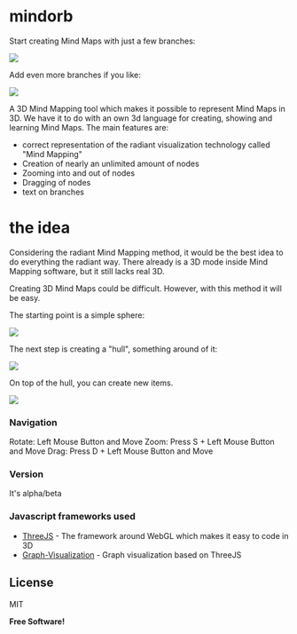 # mindorb

Start creating Mind Maps with just a few branches:

<img src="http://www.portostar.com/mindorb_few_branches.png" />

Add even more branches if you like:

<img src="http://www.portostar.com/mindorb.png" />

A 3D Mind Mapping tool which makes it possible to represent Mind Maps in 3D. We have it to do with an own 3d language for creating, showing and learning Mind Maps. The main features are:

  - correct representation of the radiant visualization technology called "Mind Mapping"
  - Creation of nearly an unlimited amount of nodes
  - Zooming into and out of nodes
  - Dragging of nodes
  - text on branches

# the idea

Considering the radiant Mind Mapping method, it would be the best idea to do everything the radiant way. There already is a 3D mode inside Mind Mapping software, but it still lacks real 3D.

Creating 3D Mind Maps could be difficult. However, with this method it will be easy.

The starting point is a simple sphere:

<img src="http://web.archive.org/web/20010813194817im_/http://www.mindora.de/Mindora/3.jpg" />

The next step is creating a "hull", something around of it:

<img src="http://web.archive.org/web/20010813194817im_/http://www.mindora.de/Mindora/2.jpg">

On top of the hull, you can create new items.

<img src="http://web.archive.org/web/20010813194817im_/http://www.mindora.de/Mindora/ultrasph.JPG">

### Navigation

Rotate: Left Mouse Button and Move
Zoom: Press S + Left Mouse Button and Move
Drag: Press D + Left Mouse Button and Move

### Version
It's alpha/beta

### Javascript frameworks used

* [ThreeJS] - The framework around WebGL which makes it easy to code in 3D
* [Graph-Visualization] - Graph visualization based on ThreeJS

License
----

MIT


**Free Software!**

[//]: # (These are reference links used in the body of this note and get stripped out when the markdown processor does its job. There is no need to format nicely because it shouldn't be seen. Thanks SO - http://stackoverflow.com/questions/4823468/store-comments-in-markdown-syntax)


   [ThreeJS]: <https://github.com/mrdoob/three.js/>
   [Graph-Visualization]: <https://github.com/davidpiegza/Graph-Visualization/>